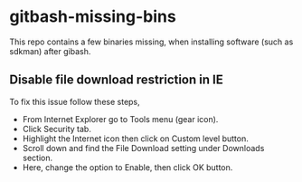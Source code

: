 # gitbash-missing-bins

This repo contains a few binaries missing, when installing software (such as sdkman) after gibash.

## Disable file download restriction in IE
To fix this issue follow these steps,
- From Internet Explorer go to Tools menu (gear icon).
- Click Security tab.
- Highlight the Internet icon then click on Custom level button.
- Scroll down and find the File Download setting under Downloads section.
- Here, change the option to Enable, then click OK button.

